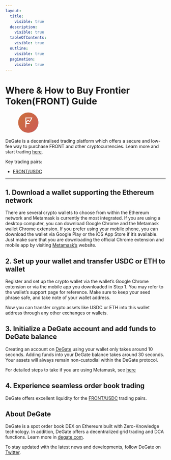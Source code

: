 ```yaml
---
layout:
  title:
    visible: true
  description:
    visible: true
  tableOfContents:
    visible: true
  outline:
    visible: true
  pagination:
    visible: true
---
```


# Where & How to Buy Frontier Token(FRONT) Guide

<figure><img src="../.gitbook/assets/front_0xf8c3527cc04340b208c854e985240c02f7b7793f1717560754492.jpg" alt="FRONT" width="64" style="border-radius: 50%;"><figcaption></figcaption></figure>

DeGate is a decentralised trading platform which offers a secure and low-fee way to purchase FRONT and other cryptocurrencies. Learn more and start trading [here](https://app.degate.com/trade/USDC/0xf8c3527cc04340b208c854e985240c02f7b7793f?utm_source=howtobuy).&#x20;

Key trading pairs:

* [FRONT/USDC](https://app.degate.com/trade/USDC/0xf8c3527cc04340b208c854e985240c02f7b7793f?utm_source=howtobuy)

***

## 1. Download a wallet supporting the Ethereum network

There are several crypto wallets to choose from within the Ethereum network and Metamask is currently the most integrated. If you are using a desktop computer, you can download Google Chrome and the Metamask wallet Chrome extension. If you prefer using your mobile phone, you can download the wallet via Google Play or the iOS App Store if it’s available. Just make sure that you are downloading the official Chrome extension and mobile app by visiting [Metamask’s](https://metamask.io/) website.

## 2. Set up your wallet and transfer USDC or ETH to wallet

Register and set up the crypto wallet via the wallet’s Google Chrome extension or via the mobile app you downloaded in Step 1. You may refer to the wallet’s support page for reference. Make sure to keep your seed phrase safe, and take note of your wallet address.&#x20;

Now you can transfer crypto assets like USDC or ETH into this wallet address through any other exchanges or wallets.

## 3. Initialize a DeGate account and add funds to DeGate balance

Creating an account on [DeGate](https://app.degate.com/?utm_source=FRONT_howtobuy) using your wallet only takes around 10 seconds. Adding funds into your DeGate balance takes around 30 seconds. Your assets will always remain non-custodial within the DeGate protocol.

For detailed steps to take if you are using Metamask, see [here](https://docs.degate.com/v/product_en/main-features/wallet-connectivity/metamask)

## 4. Experience seamless order book trading

DeGate offers excellent liquidity for the [FRONT/USDC](https://app.degate.com/trade/USDC/0xf8c3527cc04340b208c854e985240c02f7b7793f?utm_source=howtobuy) trading pairs.&#x20;

## About DeGate

DeGate is a spot order book DEX on Ethereum built with Zero-Knowledge technology. In addition, DeGate offers a decentralized grid trading and DCA functions. Learn more in [degate.com](https://degate.com/?utm_source=FRONT_howtobuy).

To stay updated with the latest news and developments, follow DeGate on [Twitter](https://twitter.com/degatedex).
